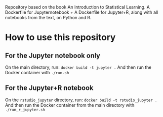 Repository based on the book An Introduction to Statistical Learning. A Dockerfile for Jupyternotebook + A Dockerfile for Jupyter+R, along with all notebooks from the text, on Python and R.

# How to use this repository
## For the Jupyter notebook only
On the main directory, run:
```docker build -t jupyter .```
And then run the Docker container with
```./run.sh```

## For the Jupyter+R notebook
On the `rstudio_jupyter` directory, run:
```docker build -t rstudio_jupyter .```
And then run the Docker container from the main directory with
```./run_r_jupyter.sh```
